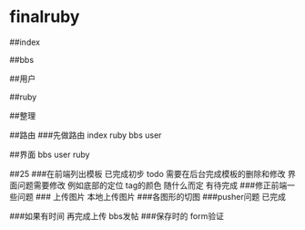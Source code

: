 finalruby
=========



##index

##bbs

##用户

##ruby


##整理

##路由
    ###先做路由
    index
    ruby
    bbs
    user

##界面
    bbs
    user
    ruby


##25
###在前端列出模板
    已完成初步
    todo 需要在后台完成模板的删除和修改
        界面问题需要修改
        例如底部的定位
        tag的颜色 随什么而定 有待完成
###修正前端一些问题
    ### 上传图片 本地上传图片
    ###各图形的切图
    ###pusher问题  已完成

###如果有时间
再完成上传
bbs发帖
###保存时的 form验证
